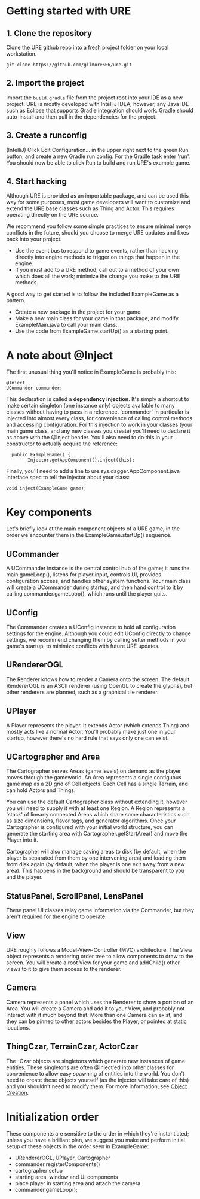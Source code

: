 # Getting started with URE

## 1. Clone the repository

Clone the URE github repo into a fresh project folder on your local workstation.

```
git clone https://github.com/gilmore606/ure.git
```

## 2. Import the project

Import the ``build.gradle`` file from the project root into your IDE as a new project.  URE is mostly developed with IntelliJ IDEA;
however, any Java IDE such as Eclipse that supports Gradle integration should work.  Gradle should auto-install and then pull in the
dependencies for the project.

## 3. Create a runconfig

(IntelliJ) Click Edit Configuration... in the upper right next to the green Run button, and create a new Gradle run config.
For the Gradle task enter 'run'.  You should now be able to click Run to build and run URE's example game.

## 4. Start hacking

Although URE is provided as an importable package, and can be used this way for some purposes, most game developers will want to
customize and extend the URE base classes such as Thing and Actor.  This requires operating directly on the URE source.

We recommend you follow some simple practices to ensure minimal merge conflicts in the future, should you choose to merge URE
updates and fixes back into your project.

- Use the event bus to respond to game events, rather than hacking directly into engine methods to trigger on things that happen in the engine.
- If you must add to a URE method, call out to a method of your own which does all the work; minimize the change you make to the URE methods.

A good way to get started is to follow the included ExampleGame as a pattern.  
- Create a new package in the project for your game.  
- Make a new main class for your game in that package, and modify ExampleMain.java to call your main class.  
- Use the code from ExampleGame.startUp() as a starting point.


# A note about @Inject

The first unusual thing you'll notice in ExampleGame is probably this:

```
@Inject
UCommander commander;
```

This declaration is called a **dependency injection**.  It's simply a shortcut to make certain singleton (one instance only) objects available to many classes without having to pass in a reference.  'commander' in particular is injected into almost
every class, for convenience of calling control methods and accessing configuration.  For this injection to work in your classes (your main game class, and any new classes you create) you'll need to declare it as above with the @Inject header.  You'll also need to do this in your constructor to actually acquire the reference:

```
  public ExampleGame() {
        Injector.getAppComponent().inject(this);
```

Finally, you'll need to add a line to ure.sys.dagger.AppComponent.java interface spec to tell the injector about your class:

```
void inject(ExampleGame game);
```

# Key components

Let's briefly look at the main component objects of a URE game, in the order we encounter them in the ExampleGame.startUp() sequence.

## UCommander

A UCommander instance is the central control hub of the game; it runs the main gameLoop(), listens for player input, controls
UI, provides configuration access, and handles other system functions.  Your main class will create a UCommander during startup, and then hand control to it by calling commander.gameLoop(), which runs until the player quits.

## UConfig

The Commander creates a UConfig instance to hold all configuration settings for the engine.  Although you could edit UConfig directly to change settings, we recommend changing them by calling setter methods in your game's startup, to minimize conflicts with future URE updates.

## URendererOGL

The Renderer knows how to render a Camera onto the screen.  The default RendererOGL is an ASCII renderer (using OpenGL to create the glyphs), but other renderers are planned, such as a graphical tile renderer.

## UPlayer

A Player represents the player.  It extends Actor (which extends Thing) and mostly acts like a normal Actor.  You'll probably make just one in your startup, however there's no hard rule that says only one can exist.

## UCartographer and Area

The Cartographer serves Areas (game levels) on demand as the player moves through the gameworld.  An Area represents a single contiguous game map as a 2D grid of Cell objects.  Each Cell has a single Terrain, and can hold Actors and Things.

You can use the default
Cartographer class without extending it, however you will need to supply it with at least one Region.  A Region represents a
'stack' of linearly connected Areas which share some characteristics such as size dimensions, flavor tags, and generator
algorithms.  Once your Cartographer is configured with your initial world structure, you can generate the starting area with
Cartographer.getStartArea() and move the Player into it.

Cartographer will also manage saving areas to disk (by default, when the player is separated from them by one intervening area) and loading them from disk again (by default, when the player is one exit away from a new area).  This happens in the
background and should be transparent to you and the player.


## StatusPanel, ScrollPanel, LensPanel

These panel UI classes relay game information via the Commander, but they aren't required for the engine to operate.

## View

URE roughly follows a Model-View-Controller (MVC) architecture.  The View object represents a rendering order tree to allow
components to draw to the screen.  You will create a root View for your game and addChild() other views to it to give them
access to the renderer.

## Camera

Camera represents a panel which uses the Renderer to show a portion of an Area.  You will create a Camera and add it to your
View, and probably not interact with it much beyond that.  More than one Camera can exist, and they can be pinned to other
actors besides the Player, or pointed at static locations.

## ThingCzar, TerrainCzar, ActorCzar

The -Czar objects are singletons which generate new instances of game entities.  These singletons are often @Inject'ed into other classes for convenience to allow easy spawning of entities into the world.  You don't need to create these objects yourself (as the injector will take care of this) and you shouldn't need to modify them.  For more information, see [Object Creation](doc/ObjectCreation.md).



# Initialization order

These components are sensitive to the order in which they're instantiated; unless you have a brilliant plan, we suggest you make 
and perform initial setup of these objects in the order seen in ExampleGame:

- URendererOGL, UPlayer, Cartographer
- commander.registerComponents()
- cartographer setup
- starting area, window and UI components
- place player in starting area and attach the camera
- commander.gameLoop();


